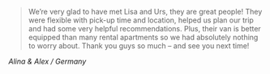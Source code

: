 >We’re very glad to have met Lisa and Urs, they are great people! They were flexible with pick-up time and location, helped us plan our trip and had some very helpful recommendations. Plus, their van is better equipped than many rental apartments so we had absolutely nothing to worry about. Thank you guys so much – and see you next time!

*Alina & Alex / Germany*
